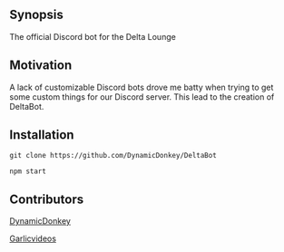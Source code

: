 ## Synopsis

The official Discord bot for the Delta Lounge

## Motivation

A lack of customizable Discord bots drove me batty when trying to get some custom things for our Discord server. This lead to the creation of DeltaBot.

## Installation

`git clone https://github.com/DynamicDonkey/DeltaBot`

`npm start`

## Contributors

[DynamicDonkey](https://gitlab.com/DynamicDonkey)

[Garlicvideos](https://github.com/Garlicvideos)
